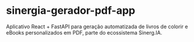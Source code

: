 # sinergia-gerador-pdf-app
Aplicativo React + FastAPI para geração automatizada de livros de colorir e eBooks personalizados em PDF, parte do ecossistema Sinerg.IA.
